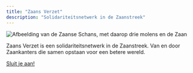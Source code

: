 ```yaml
---
title: "Zaans Verzet"
description: "Solidariteitsnetwerk in de Zaanstreek"
---
```


![Afbeelding van de Zaanse Schans, met daarop drie molens en de Zaan](/img/zaanse-schans.jpg)

Zaans Verzet is een solidariteitsnetwerk in de Zaanstreek. Van en door Zaankanters die samen opstaan voor een betere wereld.

[Sluit je aan!](/contact)

